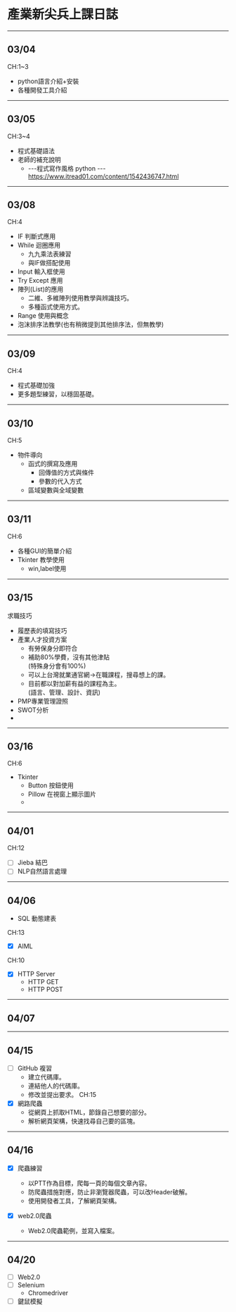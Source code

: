 # 產業新尖兵上課日誌

---
## 03/04
CH:1~3
+ python語言介紹+安裝
+ 各種開發工具介紹

---

## 03/05
CH:3~4
+ 程式基礎語法
+ 老師的補充說明
    + ---程式寫作風格 python ---
        https://www.itread01.com/content/1542436747.html

---

## 03/08
CH:4
+ IF 判斷式應用
+ While 迴圈應用
  + 九九乘法表練習
  + 與IF做搭配使用
+ Input 輸入框使用
+ Try Except 應用
+ 陣列(List)的應用
  + 二維、多維陣列使用教學與辨識技巧。
  + 多種函式使用方式。
+ Range 使用與概念
+ 泡沫排序法教學(也有稍微提到其他排序法，但無教學)
---

## 03/09

CH:4
+ 程式基礎加強
+ 更多題型練習，以穩固基礎。
---

## 03/10
CH:5
+ 物件導向
  + 函式的撰寫及應用
    + 回傳值的方式與條件
    + 參數的代入方式
  + 區域變數與全域變數
---
## 03/11
CH:6
+ 各種GUI的簡單介紹
+ Tkinter 教學使用
  + win,label使用

---

## 03/15
求職技巧
+ 履歷表的填寫技巧
+ 產業人才投資方案
  + 有勞保身分即符合
  + 補助80%學費，沒有其他津貼
    <br/>(特殊身分會有100%)
  + 可以上台灣就業通官網->在職課程，搜尋想上的課。
  + 目前都以對加薪有益的課程為主。
    <br/>(語言、管理、設計、資訊)
+ PMP專業管理證照
+ SWOT分析
+ 
---
## 03/16
CH:6
+ Tkinter
  + Button 按鈕使用
  + Pillow 在視窗上顯示圖片
  + 
---
## 04/01
CH:12
+ [ ] Jieba 結巴
+ [ ] NLP自然語言處理

---

## 04/06

+ SQL 動態建表

CH:13
+ [x] AIML

CH:10
+ [x] HTTP Server
  + HTTP GET
  + HTTP POST

---

## 04/07
---
## 04/15

+ [ ] GitHub 複習
  + 建立代碼庫。
  + 連結他人的代碼庫。
  + 修改並提出要求。
CH:15
+ [x] 網路爬蟲
  + 從網頁上抓取HTML，節錄自己想要的部分。
  + 解析網頁架構，快速找尋自己要的區塊。

---
## 04/16
+ [x] 爬蟲練習
  + 以PTT作為目標，爬每一頁的每個文章內容。
  + 防爬蟲措施對應，防止非瀏覽器爬蟲，可以改Header破解。
  + 使用開發者工具，了解網頁架構。

+ [x] web2.0爬蟲
  + Web2.0爬蟲範例，並寫入檔案。
---

## 04/20
+ [ ] Web2.0
+ [ ] Selenium
  + Chromedriver
+ [ ] 鍵鼠模擬